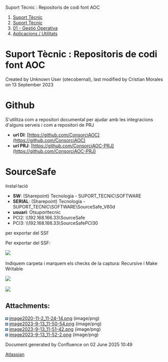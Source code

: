 Suport Tècnic : Repositoris de codi font AOC  

1.  [Suport Tècnic](index.html)
2.  [Suport Tècnic](13893782.html)
3.  [01 - Gestió Operativa](26313391.html)
4.  [Aplicacions / Utilitats](41517088.html)

Suport Tècnic : Repositoris de codi font AOC
============================================

Created by Unknown User (otecobernal), last modified by Cristian Morales on 13 September 2023

Github
======

S'utilitza com a repositori documental per ajudar amb les integracions d'alguns serveis i com a repositori de PRJ

*   **url DI**: [https://github.com/ConsorciAOC](https://github.com/ConsorciAOC)
*   **url PRJ**: [https://github.com/ConsorciAOC-PRJ](https://github.com/ConsorciAOC-PRJ)

SourceSafe
==========

Instal·lació

*   **SW**: (Sharepoint) Tecnologia - SUPORT\_TECNIC\\SOFTWARE
*   **SERIAL**: (Sharepoint) Tecnologia - SUPORT\_TECNIC\\SOFTWARE\\SourceSafe\_V60d
*   **usuari**: Otsuporttecnic
*   PCI2: \\\\192.168.166.33\\SourceSafe
*   PCI3: \\\\192.168.166.33\\SourceSafePCI30

  

per exportar del SSF

Per exportar del SSF: 

![](attachments/41519699/93357194.png)

  

Indiquem carpeta i marquem els checks de la captura: Recursive i Make Writable

![](attachments/41519699/93357195.png)

![](attachments/41519699/93357196.png)

  

Attachments:
------------

![](images/icons/bullet_blue.gif) [image2020-11-2\_11-24-14.png](attachments/41519699/41519700.png) (image/png)  
![](images/icons/bullet_blue.gif) [image2023-9-13\_11-50-54.png](attachments/41519699/93357194.png) (image/png)  
![](images/icons/bullet_blue.gif) [image2023-9-13\_11-51-42.png](attachments/41519699/93357195.png) (image/png)  
![](images/icons/bullet_blue.gif) [image2023-9-13\_11-52-2.png](attachments/41519699/93357196.png) (image/png)  

Document generated by Confluence on 02 June 2025 10:49

[Atlassian](http://www.atlassian.com/)